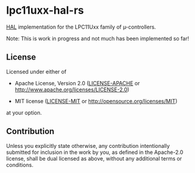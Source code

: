 # lpc11uxx-hal-rs

[HAL](https://crates.io/crates/embedded-hal) implementation for the LPC11Uxx
family of µ-controllers.

Note: This is work in progress and not much has been implemented so far!

## License

Licensed under either of

- Apache License, Version 2.0 ([LICENSE-APACHE](LICENSE-APACHE) or
  http://www.apache.org/licenses/LICENSE-2.0)

- MIT license ([LICENSE-MIT](LICENSE-MIT) or http://opensource.org/licenses/MIT)

at your option.

## Contribution

Unless you explicitly state otherwise, any contribution intentionally submitted
for inclusion in the work by you, as defined in the Apache-2.0 license, shall
be dual licensed as above, without any additional terms or conditions.
